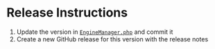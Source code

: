 # Release Instructions

1. Update the version in [`EngineManager.php`](./src/EngineManager.php) and commit it
2. Create a new GitHub release for this version with the release notes
